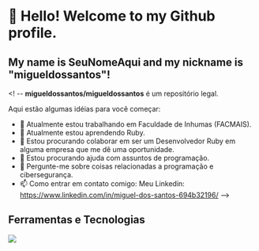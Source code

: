 # 👋 Hello! Welcome to my Github profile.
## My name is SeuNomeAqui and my nickname is "migueldossantos"!

<! --
**migueldossantos/migueldossantos** é um repositório legal.

Aqui estão algumas idéias para você começar:

- 🔭 Atualmente estou trabalhando em Faculdade de Inhumas (FACMAIS).
- 🌱 Atualmente estou aprendendo Ruby.
- 👯 Estou procurando colaborar em ser um Desenvolvedor Ruby em alguma empresa que me dê uma oportunidade.
- 🤔 Estou procurando ajuda com assuntos de programação.
- 💬 Pergunte-me sobre coisas relacionadas a programação e cibersegurança.
- 📫 Como entrar em contato comigo: Meu Linkedin: https://www.linkedin.com/in/miguel-dos-santos-694b32196/
-->


## Ferramentas e Tecnologias 
<img src="https://cdn.jsdelivr.net/gh/devicons/devicon@v2.15.1/devicon.min.css">
